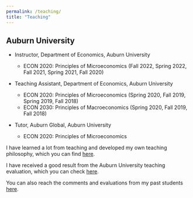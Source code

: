 ```yaml
---
permalink: /teaching/
title: "Teaching"
---
```


## Auburn University
- Instructor, Department of Economics, Auburn University
	- ECON 2020: Principles of Microeconomics (Fall 2022, Spring 2022, Fall 2021, Spring 2021, Fall 2020) 

- Teaching Assistant, Department of Economics, Auburn University
	- ECON 2020: Principles of Microeconomics (Spring 2020, Fall 2019, Spring 2019, Fall 2018) 
	- ECON 2030: Principles of Macroeconomics (Spring 2020, Fall 2019, Fall 2018)

- Tutor, Auburn Global, Auburn University
	- ECON 2020: Principles of Microeconomics 

I have learned a lot from teaching and developed my own teaching philosophy, which you can find [here](https://github.com/kanekarsanket/kanekarsanket.github.io/raw/master/files/TeachingPhilosophy.pdf).

I have received a good result from the Auburn University teaching evaluation, which you can check [here](https://github.com/kanekarsanket/kanekarsanket.github.io/raw/master/files/TeachingEvaluation.pdf).

You can also reach the comments and evaluations from my past students [here](https://github.com/kanekarsanket/kanekarsanket.github.io/raw/master/files/studentcomment.pdf).

